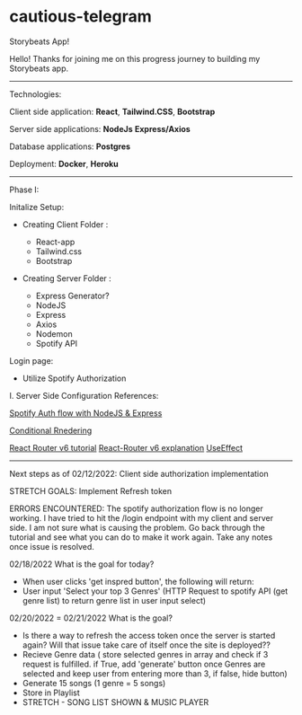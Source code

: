 # cautious-telegram
Storybeats App!

Hello! Thanks for joining me on this progress journey to building my Storybeats app.

________
Technologies:

Client side application:
**React**,
**Tailwind.CSS**,
**Bootstrap** 

Server side applications:
**NodeJs**
**Express/Axios**

Database applications:
**Postgres**


Deployment:
**Docker**,
**Heroku**

_____

Phase I: 

  Initalize Setup:
  * Creating Client Folder :
     - React-app
     - Tailwind.css
     - Bootstrap 

  * Creating Server Folder :

    - Express Generator? 
    - NodeJS
    - Express
    - Axios
    - Nodemon
    - Spotify API



Login page:
- Utilize Spotify Authorization 


I. Server Side Configuration
References:

[Spotify Auth flow with NodeJS & Express](https://www.newline.co/courses/build-a-spotify-connected-app/welcome)

 [Conditional Rnedering](https://www.digitalocean.com/community/tutorials/7-ways-to-implement-conditional-rendering-in-react-applications)

[React Router v6 tutorial](https://blog.logrocket.com/react-router-v6/)
[React-Router v6 explanation](https://ui.dev/react-router-nested-routes)
[UseEffect](https://dev.to/antdp425/react-fetch-data-from-api-with-useeffect-27le)
_________

  Next steps as of 02/12/2022: 
  Client side authorization implementation

  STRETCH GOALS: Implement Refresh token

  ERRORS ENCOUNTERED: The spotify authorization flow is no longer working. I have tried to hit the /login endpoint with my client and server side. I am not sure what is causing the problem. Go back through the tutorial and see what you can do to make it work again. Take any notes once issue is resolved.


  02/18/2022
  What is the goal for today? 
  - When user clicks 'get inspred button', the following will return:
  - User input 'Select your top 3 Genres'
  (HTTP Request to spotify API (get genre list) to return genre list in user input select)
 


02/20/2022 = 02/21/2022
What is the goal?
- Is there a way to refresh the access token once the server is started again? Will that issue take care of itself once the site is deployed??
 - Recieve Genre data ( store selected genres in array and check if 3 request is fulfilled. if True, add 'generate' button once Genres are selected and keep user from entering more than 3, if false, hide button) 
  - Generate 15 songs (1 genre = 5 songs) 
  - Store in Playlist
  - STRETCH - SONG LIST SHOWN & MUSIC PLAYER

